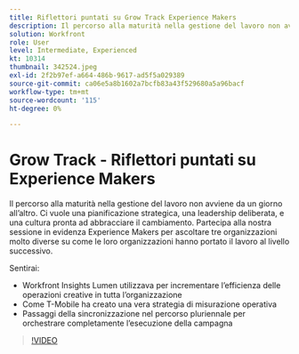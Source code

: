 ```yaml
---
title: Riflettori puntati su Grow Track Experience Makers
description: Il percorso alla maturità nella gestione del lavoro non avviene da un giorno all’altro. Ci vuole una pianificazione strategica, una leadership deliberata, e una cultura pronta ad abbracciare il cambiamento.
solution: Workfront
role: User
level: Intermediate, Experienced
kt: 10314
thumbnail: 342524.jpeg
exl-id: 2f2b97ef-a664-486b-9617-ad5f5a029389
source-git-commit: ca06e5a8b1602a7bcfb83a43f529680a5a96bacf
workflow-type: tm+mt
source-wordcount: '115'
ht-degree: 0%

---
```


# Grow Track - Riflettori puntati su Experience Makers

Il percorso alla maturità nella gestione del lavoro non avviene da un giorno all’altro. Ci vuole una pianificazione strategica, una leadership deliberata, e una cultura pronta ad abbracciare il cambiamento. Partecipa alla nostra sessione in evidenza Experience Makers per ascoltare tre organizzazioni molto diverse su come le loro organizzazioni hanno portato il lavoro al livello successivo.

Sentirai:

* Workfront Insights Lumen utilizzava per incrementare l’efficienza delle operazioni creative in tutta l’organizzazione
* Come T-Mobile ha creato una vera strategia di misurazione operativa
* Passaggi della sincronizzazione nel percorso pluriennale per orchestrare completamente l’esecuzione della campagna

>[!VIDEO](https://video.tv.adobe.com/v/342524/?quality=12&learn=on)
